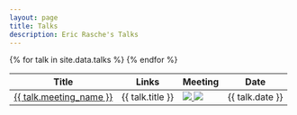 ```yaml
---
layout: page
title: Talks
description: Eric Rasche's Talks
---
```


<table class="table table-striped">
    <thead>
        <tr>
            <th>Title</th>
            <th>Links</th>
            <th>Meeting</th>
            <th>Date</th>
        </tr>
    </thead>
    <tbody>
        {% for talk in site.data.talks %}
        <tr>
            <td>
                <a href="{{ talk.meeting_url }}">
                    {{ talk.meeting_name }}
                </a>
            </td>
            <td>
                {{ talk.title }}
            </td>
            <td>
                <a href="{{ talk.pdf_url }}">
                    <img src="icons16/pdf-icon.png">
                </a>
                <a href="{{ talk.data_url }}">
                    <img src="icons16/github-icon.png">
                </a>
            </td>
            <td>{{ talk.date }}</td>
        </tr>
        {% endfor %}
    </tbody>
</table>
